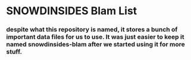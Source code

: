 # SNOWDINSIDES Blam List

### despite what this repository is named, it stores a bunch of important data files for us to use. It was just easier to keep it named snowdinsides-blam after we started using it for more stuff.
